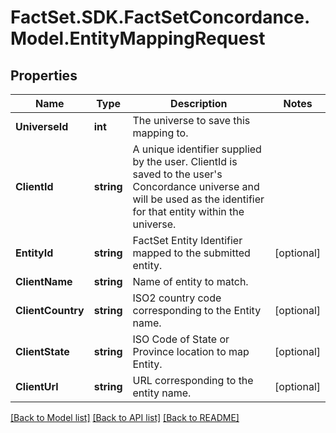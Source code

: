 # FactSet.SDK.FactSetConcordance.Model.EntityMappingRequest

## Properties

Name | Type | Description | Notes
------------ | ------------- | ------------- | -------------
**UniverseId** | **int** | The universe to save this mapping to. | 
**ClientId** | **string** | A unique identifier supplied by the user. ClientId is saved to the user&#39;s Concordance universe and will be used as the identifier for that entity within the universe. | 
**EntityId** | **string** | FactSet Entity Identifier mapped to the submitted entity. | [optional] 
**ClientName** | **string** | Name of entity to match. | 
**ClientCountry** | **string** | ISO2 country code corresponding to the Entity name. | [optional] 
**ClientState** | **string** | ISO Code of State or Province location to map Entity. | [optional] 
**ClientUrl** | **string** | URL corresponding to the entity name. | [optional] 

[[Back to Model list]](../README.md#documentation-for-models) [[Back to API list]](../README.md#documentation-for-api-endpoints) [[Back to README]](../README.md)

